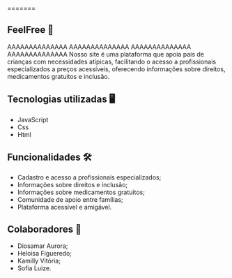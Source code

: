=======

## FeelFree 🧠

AAAAAAAAAAAAAA
AAAAAAAAAAAAAA
AAAAAAAAAAAAAA
AAAAAAAAAAAAAA
Nosso site é uma plataforma que apoia pais de crianças com necessidades atípicas, facilitando o acesso a profissionais especializados a preços acessíveis, oferecendo informações sobre direitos, medicamentos gratuitos e inclusão.

## Tecnologias utilizadas 🖥️

- JavaScript
- Css
- Html

## Funcionalidades 🛠️

- Cadastro e acesso a profissionais especializados;
- Informações sobre direitos e inclusão;
- Informações sobre medicamentos gratuitos;
- Comunidade de apoio entre famílias;
- Plataforma acessível e amigável.

## Colaboradores 👥

- Diosamar Aurora;
- Heloisa Figueredo;
- Kamilly Vitória;
- Sofia Luize.
